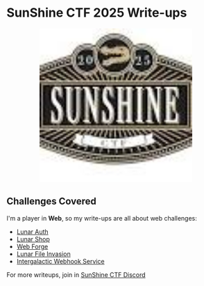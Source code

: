 # SunShine CTF 2025 Write-ups

<p style="text-align: center;">
<img src="./cover.jpeg" alt="SunShine CTF 2025" style="width: 70%; height: auto;">
</p>

## Challenges Covered

I'm a player in **Web**, so my write-ups are all about web challenges:

- [Lunar Auth](./lunar-auth.md)
- [Lunar Shop](./lunar-shop.md)
- [Web Forge](./web-forge.md)
- [Lunar File Invasion](./lunar-file-invasion.md)
- [Intergalactic Webhook Service](./intergalactic-webhook-service.md)

For more writeups, join in [SunShine CTF Discord](https://discord.gg/ZynvJ6Jq)
